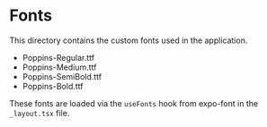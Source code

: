 # Fonts

This directory contains the custom fonts used in the application.

- Poppins-Regular.ttf
- Poppins-Medium.ttf
- Poppins-SemiBold.ttf
- Poppins-Bold.ttf

These fonts are loaded via the `useFonts` hook from expo-font in the `_layout.tsx` file.